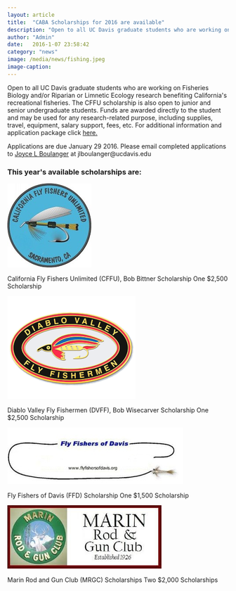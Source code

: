 ```yaml
---
layout: article
title:  "CABA Scholarships for 2016 are available"
description: "Open to all UC Davis graduate students who are working on Fisheries Biology and/or Riparian or Limnetic Ecology research benefiting California's recreational fisheries."
author: "Admin"
date:   2016-1-07 23:58:42
category: "news"
image: /media/news/fishing.jpeg
image-caption:
---
```

<p>
Open to all UC Davis graduate students who are working on Fisheries Biology and/or Riparian or Limnetic Ecology research benefiting California's recreational fisheries. The CFFU scholarship is also open to junior and senior undergraduate students. Funds are awarded directly to the student and may be used for any research-related purpose, including supplies, travel, equipment, salary support, fees, etc.
For additional information and application package click <a href="media/news/caba_scholarship_application_2016.doc">here.</a>
</p>
<p>
Applications are due January 29 2016.
Please email completed applications to <a href="mailto:jlboulanger@ucdavis.edu">Joyce L Boulanger</a> at jlboulanger@ucdavis.edu
</p>
<h3>This year's available scholarships are:</h3>
<div class="image_wrapper left">
	<a class="gallery" href="/media/news/california_fly_fishers_unlimited.jpeg">
		<img alt="California Fly Fishers Unlimited (CFFU)" src="/media//news/california_fly_fishers_unlimited.jpeg"/>
	</a>
</div>
<p>California Fly Fishers Unlimited (CFFU), Bob Bittner Scholarship One $2,500 Scholarship</p>

<div class="image_wrapper left">
	<a class="gallery" href="/media/news/diablo_valley_fly_fishermen.png">
		<img alt="Diablo Valley Fly Fishermen (DVFF)" src="/media/news/diablo_valley_fly_fishermen.png"/>
	</a>
</div>
<p>Diablo Valley Fly Fishermen (DVFF), Bob Wisecarver Scholarship One $2,500 Scholarship </p>

<div class="image_wrapper left">
	<a class="gallery" href="/media/news/fly_fishers_of_davis.jpeg">
		<img alt="Fly Fishers of Davis (FFD)" src="/media/news/fly_fishers_of_davis.jpeg"/>
	</a>
</div>
<p>Fly Fishers of Davis (FFD) Scholarship One $1,500 Scholarship</p>

<div class="image_wrapper left">
	<a class="gallery" href="/media/news/marin_rod_and_gun_club.jpeg">
		<img alt="Marin Rod and Gun Club (MRGC)" src="/media/news/marin_rod_and_gun_club.jpeg"/>
	</a>
</div>
<p>Marin Rod and Gun Club (MRGC) Scholarships Two $2,000 Scholarships</p>
